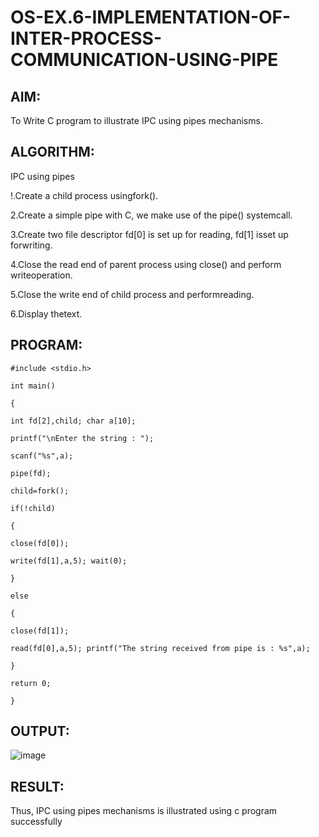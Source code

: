 # OS-EX.6-IMPLEMENTATION-OF-INTER-PROCESS-COMMUNICATION-USING-PIPE

## AIM:


To Write C program to illustrate IPC using pipes mechanisms.

## ALGORITHM:

IPC using pipes

!.Create a child process usingfork().

2.Create a simple pipe with C, we make use of the pipe() systemcall.

3.Create two file descriptor fd[0] is set up for reading, fd[1] isset up forwriting.

4.Close the read end of parent process using close() and perform writeoperation.

5.Close the write end of child process and performreading.

6.Display thetext.

## PROGRAM:
```
#include <stdio.h>

int main()

{

int fd[2],child; char a[10];

printf("\nEnter the string : ");

scanf("%s",a);

pipe(fd);

child=fork();

if(!child)

{

close(fd[0]);

write(fd[1],a,5); wait(0);

}

else

{

close(fd[1]);

read(fd[0],a,5); printf("The string received from pipe is : %s",a);

}

return 0;

}
```
## OUTPUT:

![image](https://github.com/Kishore2o/OS-EX.6-IMPLEMENTATION-OF-INTER-PROCESS-COMMUNICATION-USING-PIPE/assets/118679883/be69496f-ef18-4bab-bece-1f0eb4ea3e5a)


## RESULT:

Thus, IPC using pipes mechanisms is illustrated using c program successfully
